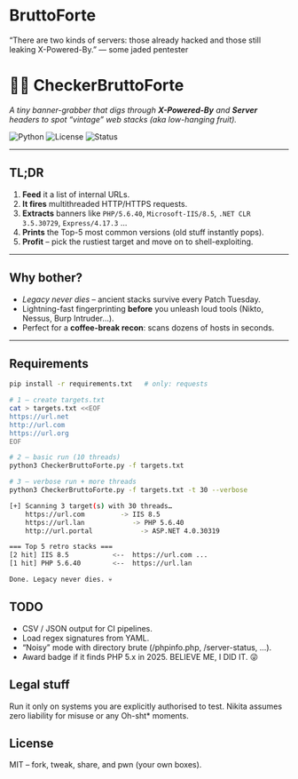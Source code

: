 # BruttoForte

“There are two kinds of servers: those already hacked and those still leaking X-Powered-By.”
— some jaded pentester

# 🕵️‍♂️ CheckerBruttoForte  
_A tiny banner-grabber that digs through **X-Powered-By** and **Server** headers to spot “vintage” web stacks (aka low-hanging fruit)._  

![Python](https://img.shields.io/badge/Python-3.8%2B-blue) ![License](https://img.shields.io/badge/License-MIT-green) ![Status](https://img.shields.io/badge/status-hack_in_progress-ff69b4)

---

## TL;DR
1. **Feed** it a list of internal URLs.  
2. **It fires** multithreaded HTTP/HTTPS requests.  
3. **Extracts** banners like `PHP/5.6.40`, `Microsoft-IIS/8.5`, `.NET CLR 3.5.30729`, `Express/4.17.3` …  
4. **Prints** the Top-5 most common versions (old stuff instantly pops).  
5. **Profit** – pick the rustiest target and move on to shell-exploiting.

---

## Why bother?
- _Legacy never dies_ – ancient stacks survive every Patch Tuesday.  
- Lightning-fast fingerprinting **before** you unleash loud tools (Nikto, Nessus, Burp Intruder…).  
- Perfect for a **coffee-break recon**: scans dozens of hosts in seconds.

---

## Requirements
```bash
pip install -r requirements.txt   # only: requests

# 1 – create targets.txt
cat > targets.txt <<EOF
https://url.net
http://url.com
https://url.org
EOF

# 2 – basic run (10 threads)
python3 CheckerBruttoForte.py -f targets.txt

# 3 – verbose run + more threads
python3 CheckerBruttoForte.py -f targets.txt -t 30 --verbose

[+] Scanning 3 target(s) with 30 threads…
    https://url.com         -> IIS 8.5
    https://url.lan            -> PHP 5.6.40
    http://url.portal            -> ASP.NET 4.0.30319

=== Top 5 retro stacks ===
[2 hit] IIS 8.5           <--  https://url.com ...
[1 hit] PHP 5.6.40        <--  https://url.lan

Done. Legacy never dies. 💀
```

## TODO
* CSV / JSON output for CI pipelines.
* Load regex signatures from YAML.
* “Noisy” mode with directory brute (/phpinfo.php, /server-status, …).
* Award badge if it finds PHP 5.x in 2025. BELIEVE ME, I DID IT. 😜

## Legal stuff
Run it only on systems you are explicitly authorised to test.
Nikita assumes zero liability for misuse or any Oh-sht* moments.

## License
MIT – fork, tweak, share, and pwn (your own boxes).
